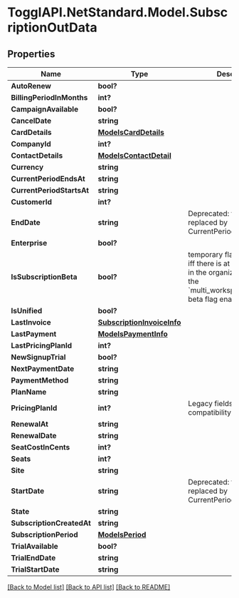 # TogglAPI.NetStandard.Model.SubscriptionOutData
## Properties

Name | Type | Description | Notes
------------ | ------------- | ------------- | -------------
**AutoRenew** | **bool?** |  | [optional] 
**BillingPeriodInMonths** | **int?** |  | [optional] 
**CampaignAvailable** | **bool?** |  | [optional] 
**CancelDate** | **string** |  | [optional] 
**CardDetails** | [**ModelsCardDetails**](ModelsCardDetails.md) |  | [optional] 
**CompanyId** | **int?** |  | [optional] 
**ContactDetails** | [**ModelsContactDetail**](ModelsContactDetail.md) |  | [optional] 
**Currency** | **string** |  | [optional] 
**CurrentPeriodEndsAt** | **string** |  | [optional] 
**CurrentPeriodStartsAt** | **string** |  | [optional] 
**CustomerId** | **int?** |  | [optional] 
**EndDate** | **string** | Deprecated: this field will be replaced by CurrentPeriodEndsAt | [optional] 
**Enterprise** | **bool?** |  | [optional] 
**IsSubscriptionBeta** | **bool?** | temporary flag which is true iff there is at least one admin in the organization, who has the &#x60;multi_workspace_payments&#x60; beta flag enabled | [optional] 
**IsUnified** | **bool?** |  | [optional] 
**LastInvoice** | [**SubscriptionInvoiceInfo**](SubscriptionInvoiceInfo.md) |  | [optional] 
**LastPayment** | [**ModelsPaymentInfo**](ModelsPaymentInfo.md) |  | [optional] 
**LastPricingPlanId** | **int?** |  | [optional] 
**NewSignupTrial** | **bool?** |  | [optional] 
**NextPaymentDate** | **string** |  | [optional] 
**PaymentMethod** | **string** |  | [optional] 
**PlanName** | **string** |  | [optional] 
**PricingPlanId** | **int?** | Legacy fields (kept for compatibility with FE) | [optional] 
**RenewalAt** | **string** |  | [optional] 
**RenewalDate** | **string** |  | [optional] 
**SeatCostInCents** | **int?** |  | [optional] 
**Seats** | **int?** |  | [optional] 
**Site** | **string** |  | [optional] 
**StartDate** | **string** | Deprecated: this field will be replaced by CurrentPeriodStartsAt | [optional] 
**State** | **string** |  | [optional] 
**SubscriptionCreatedAt** | **string** |  | [optional] 
**SubscriptionPeriod** | [**ModelsPeriod**](ModelsPeriod.md) |  | [optional] 
**TrialAvailable** | **bool?** |  | [optional] 
**TrialEndDate** | **string** |  | [optional] 
**TrialStartDate** | **string** |  | [optional] 

[[Back to Model list]](../README.md#documentation-for-models) [[Back to API list]](../README.md#documentation-for-api-endpoints) [[Back to README]](../README.md)

